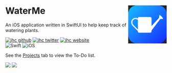 # WaterMe <img src="icon/icon.png" width="120px" align="right">

An iOS application written in SwiftUI to help keep track of watering plants.

[![jhc github](https://img.shields.io/badge/GitHub-jhrcook-181717.svg?style=flat&logo=github)](https://github.com/jhrcook)
[![jhc twitter](https://img.shields.io/badge/Twitter-@JoshDoesA-00aced.svg?style=flat&logo=twitter)](https://twitter.com/JoshDoesa)
[![jhc website](https://img.shields.io/badge/Website-Joshua_Cook-5087B2.svg?style=flat&logo=telegram)](https://joshuacook.netlify.app)  
![Swift](https://img.shields.io/badge/Swift-Swift_Project-FA7343.svg?style=flat&logo=swift)
![iOS](https://img.shields.io/badge/iOS-iOS_Project-999999.svg?style=flat&logo=apple)

See the [Projects](https://github.com/jhrcook/WaterMe/projects/1) tab to view the To-Do list.

<img width="400px" src="demos/detailview-demo.gif">

<img width="400px" src="demos/multiselect-demo.gif">
